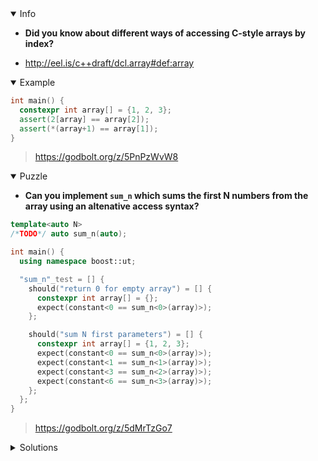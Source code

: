 <details open><summary>Info</summary><p>

* **Did you know about different ways of accessing C-style arrays by index?**

* http://eel.is/c++draft/dcl.array#def:array

</p></details><details open><summary>Example</summary><p>

```cpp
int main() {
  constexpr int array[] = {1, 2, 3};
  assert(2[array] == array[2]);
  assert(*(array+1) == array[1]);
}
```

> https://godbolt.org/z/5PnPzWvW8

</p></details><details open><summary>Puzzle</summary><p>

* **Can you implement `sum_n` which sums the first N numbers from the array using an altenative access syntax?**

```cpp
template<auto N>
/*TODO*/ auto sum_n(auto);

int main() {
  using namespace boost::ut;

  "sum_n"_test = [] {
    should("return 0 for empty array") = [] {
      constexpr int array[] = {};
      expect(constant<0 == sum_n<0>(array)>);
    };

    should("sum N first parameters") = [] {
      constexpr int array[] = {1, 2, 3};
      expect(constant<0 == sum_n<0>(array)>);
      expect(constant<1 == sum_n<1>(array)>);
      expect(constant<3 == sum_n<2>(array)>);
      expect(constant<6 == sum_n<3>(array)>);
    };
  };
}
```

> https://godbolt.org/z/5dMrTzGo7

</p></details><details><summary>Solutions</summary><p>

```cpp
template <auto N> constexpr auto sum_n(auto a) {
  std::decay_t<decltype(0 [a])> sum{};
  for (auto i = 0; i < N; ++i) {
    sum += i[a];
  }
  return sum;
}
```

> https://cpp-tip-of-the-week.godbolt.org/z/51fY56zdc
